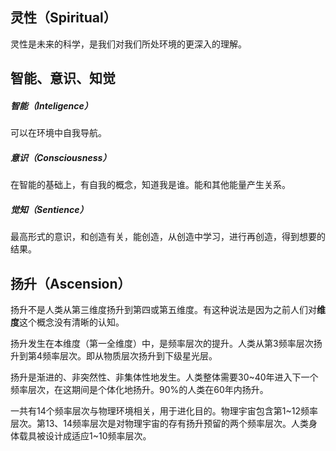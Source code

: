 ## 灵性（Spiritual）

灵性是未来的科学，是我们对我们所处环境的更深入的理解。

## 智能、意识、知觉

##### 智能（Inteligence）

可以在环境中自我导航。

##### 意识（Consciousness）

在智能的基础上，有自我的概念，知道我是谁。能和其他能量产生关系。

##### 觉知（Sentience）

最高形式的意识，和创造有关，能创造，从创造中学习，进行再创造，得到想要的结果。

## 扬升（Ascension）

扬升不是人类从第三维度扬升到第四或第五维度。有这种说法是因为之前人们对**维度**这个概念没有清晰的认知。

扬升发生在本维度（第一全维度）中，是频率层次的提升。人类从第3频率层次扬升到第4频率层次。即从物质层次扬升到下级星光层。

扬升是渐进的、非突然性、非集体性地发生。人类整体需要30~40年进入下一个频率层次，在这期间是个体化地扬升。90%的人类在60年内扬升。

一共有14个频率层次与物理环境相关，用于进化目的。物理宇宙包含第1~12频率层次。第13、14频率层次是对物理宇宙的存有扬升预留的两个频率层次。人类身体载具被设计成适应1~10频率层次。